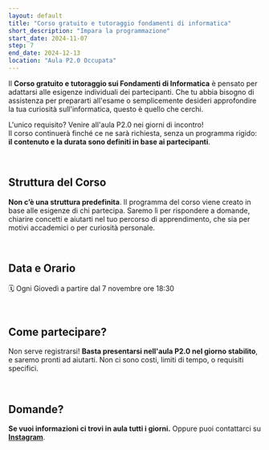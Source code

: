 ```yaml
---
layout: default
title: "Corso gratuito e tutoraggio fondamenti di informatica"
short_description: "Impara la programmazione"
start_date: 2024-11-07
step: 7
end_date: 2024-12-13
location: "Aula P2.0 Occupata"
---
```


Il **Corso gratuito e tutoraggio sui Fondamenti di Informatica** è pensato per adattarsi alle esigenze individuali dei partecipanti. 
Che tu abbia bisogno di assistenza per prepararti all'esame o semplicemente desideri approfondire la tua curiosità 
sull'informatica, questo è quello che cerchi.

L'unico requisito? Venire all'aula P2.0 nei giorni di incontro!
<br>Il corso continuerà finché ce ne sarà richiesta, 
senza un programma rigido: **il contenuto e la durata sono definiti in base ai partecipanti**.

<br>

## Struttura del Corso
**Non c’è una struttura predefinita**. Il programma del corso viene creato in base alle esigenze di chi partecipa.
Saremo lì per rispondere a domande, chiarire concetti e aiutarti nel tuo percorso di apprendimento,
che sia per motivi accademici o per curiosità personale.

<br>

## Data e Orario

🗓 Ogni Giovedì a partire dal 7 novembre ore 18:30

<br>

## Come partecipare?
Non serve registrarsi! **Basta presentarsi nell'aula P2.0 nel giorno stabilito**, e saremo pronti ad aiutarti.
Non ci sono costi, limiti di tempo, o requisiti specifici.

<br>

## Domande?
**Se vuoi informazioni ci trovi in aula tutti i giorni.** Oppure puoi contattarci su **[Instagram](https://www.instagram.com/aulap2.0occupata/)**. 